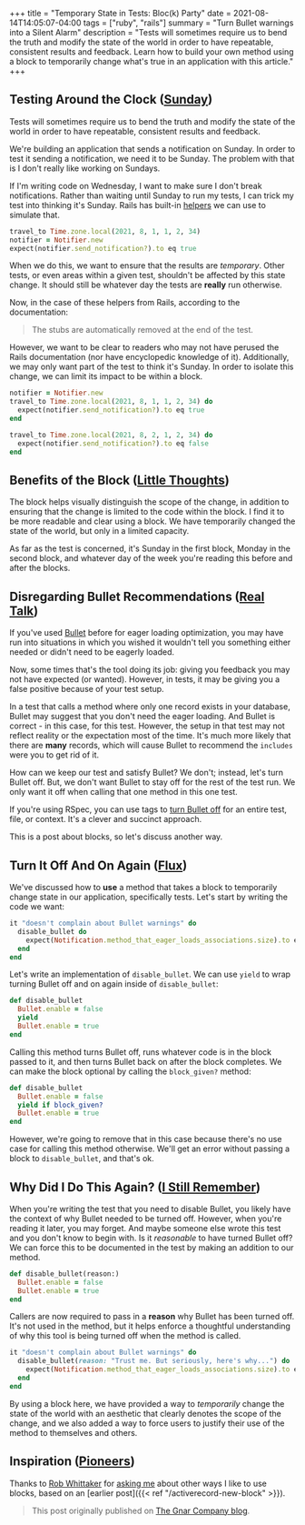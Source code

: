 +++
title = "Temporary State in Tests: Bloc(k) Party"
date = 2021-08-14T14:05:07-04:00
tags = ["ruby", "rails"]
summary = "Turn Bullet warnings into a Silent Alarm"
description = "Tests will sometimes require us to bend the truth and modify the state of the world in order to have repeatable, consistent results and feedback. Learn how to build your own method using a block to temporarily change what's true in an application with this article."
+++


## Testing Around the Clock ([Sunday](https://youtu.be/vEqIWT9EjDY))

Tests will sometimes require us to bend the truth and modify
the state of the world in order to have repeatable, consistent results and
feedback.

We're building an application that sends a notification on Sunday. In
order to test it sending a notification, we need it to be Sunday. The problem
with that is I don't really like working on Sundays.

If I'm writing code on Wednesday, I want to make sure I don't break
notifications. Rather than waiting until Sunday to run my tests, I can trick my
test into thinking it's Sunday. Rails has built-in [helpers](https://api.rubyonrails.org/v5.2.6/classes/ActiveSupport/Testing/TimeHelpers.html)
we can use to simulate that.

```ruby
travel_to Time.zone.local(2021, 8, 1, 1, 2, 34)
notifier = Notifier.new
expect(notifier.send_notification?).to eq true
```

When we do this, we want to ensure that the results are _temporary_. Other
tests, or even areas within a given test, shouldn't be affected by this state
change. It should still be whatever day the tests are **really** run otherwise.

Now, in the case of these helpers from Rails, according to the documentation:

> The stubs are automatically removed at the end of the test.

However, we want to be clear to readers who may not have perused the Rails
documentation (nor have encyclopedic knowledge of it). Additionally, we may only
want part of the test to think it's Sunday. In order to isolate this change, we
can limit its impact to be within a block.

```ruby
notifier = Notifier.new
travel_to Time.zone.local(2021, 8, 1, 1, 2, 34) do
  expect(notifier.send_notification?).to eq true
end

travel_to Time.zone.local(2021, 8, 2, 1, 2, 34) do
  expect(notifier.send_notification?).to eq false
end
```

## Benefits of the Block ([Little Thoughts](https://youtu.be/q6cS26oEX64))

The block helps visually distinguish the scope of the change, in addition to
ensuring that the change is limited to the code within the block. I
find it to be more readable and clear using a block. We have temporarily
changed the state of the world, but only in a limited capacity.

As far as the
test is concerned, it's Sunday in the first block, Monday in the second block,
and whatever day of the week you're reading this before and after the blocks.

## Disregarding Bullet Recommendations ([Real Talk](https://youtu.be/mmMmoRiAoOc))

If you've used [Bullet](https://github.com/flyerhzm/bullet) before for eager loading optimization, you may have run
into situations in which you wished it wouldn't tell you something either needed or
didn't need to be eagerly loaded.

Now, some times that's the tool doing its job: giving you feedback you may not
have expected (or wanted). However, in tests, it may be giving you a false
positive because of your test setup.

In a test that calls a method where only one record exists in your database,
Bullet may suggest that you don't need the eager loading. And Bullet is
correct - in this case, for this test. However, the setup in that test may not
reflect reality or the expectation most of the time. It's much more likely that
there are **many** records, which will cause Bullet to recommend the `includes`
were you to get rid of it.

How can we keep our test and satisfy Bullet? We don't; instead, let's turn
Bullet off. But, we don't want Bullet to stay off for the rest of the test run.
We only want it off when calling that one method in this one test.

If you're using RSpec, you can use tags to [turn Bullet off](https://tosbourn.com/ignore-bullet-rspec/)
for an entire test, file, or context. It's a clever and succinct approach.

This is a post about blocks, so let's discuss another way.

## Turn It Off And On Again ([Flux](https://youtu.be/ttcboE1GrNg))

We've discussed how to **use** a method that takes a block to temporarily
change state in our application, specifically tests. Let's start by writing the
code we want:

```ruby
it "doesn't complain about Bullet warnings" do
  disable_bullet do
    expect(Notification.method_that_eager_loads_associations.size).to eq 1
  end
end
```

Let's write an implementation of `disable_bullet`. We can use `yield` to wrap
turning Bullet off and on again inside of `disable_bullet`:

```ruby
def disable_bullet
  Bullet.enable = false
  yield
  Bullet.enable = true
end
```

Calling this method turns Bullet off, runs whatever code is in the block passed
to it, and then turns Bullet back on after the block completes. We can make the
block optional by calling the `block_given?` method:

```ruby
def disable_bullet
  Bullet.enable = false
  yield if block_given?
  Bullet.enable = true
end
```

However, we're going to remove that in this case because there's no use case for
calling this method otherwise. We'll get an error without passing a block to
`disable_bullet`, and that's ok.

## Why Did I Do This Again? ([I Still Remember](https://youtu.be/5R-9IgWD36A))

When you're writing the test that you need to disable Bullet, you likely have
the context of why Bullet needed to be turned off. However, when you're reading
it later, you may forget. And maybe someone else wrote this test and you
don't know to begin with. Is it _reasonable_ to have turned Bullet off? We can
force this to be documented in the test by making an addition to our method.

```ruby
def disable_bullet(reason:)
  Bullet.enable = false
  Bullet.enable = true
end
```

Callers are now required to pass in a **reason** why Bullet has been
turned off. It's not used in the method, but it helps enforce a thoughtful
understanding of why this tool is being turned off when the method is
called.

```ruby
it "doesn't complain about Bullet warnings" do
  disable_bullet(reason: "Trust me. But seriously, here's why...") do
    expect(Notification.method_that_eager_loads_associations.size).to eq 1
  end
end
```

By using a block here, we have provided a way to _temporarily_ change the state
of the world with an aesthetic that clearly denotes the scope of the change, and
we also added a way to force users to justify their use of the method to
themselves and others.

## Inspiration ([Pioneers](https://youtu.be/JrpMIkaP2ss))

Thanks to [Rob Whittaker](https://twitter.com/purinkle)
for [asking me](https://twitter.com/purinkle/status/1412071536819851268) about
other ways I like to use blocks, based on an [earlier post]({{< ref "/activerecord-new-block" >}}).

> This post originally published on [The Gnar Company blog](https://blog.thegnar.co/temporary-state-in-tests).
